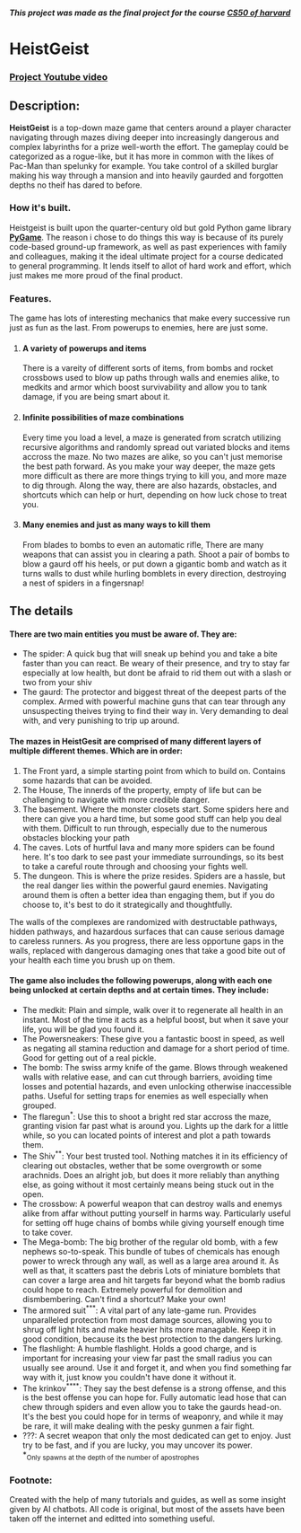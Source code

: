 ##### This project was made as the final project for the course [CS50 of harvard](https://pll.harvard.edu/course/cs50-introduction-computer-science) 
# HeistGeist
### [Project Youtube video](https://youtu.be/vXXuCChbOMU)
## Description:
**HeistGeist** is a top-down maze game that centers around a player character navigating through mazes diving deeper into increasingly dangerous and complex labyrinths for a prize well-worth the effort. The gameplay could be categorized as a rogue-like, but it has more in common with the likes of Pac-Man than spelunky for example. You take control of a skilled burglar making his way through a mansion and into heavily gaurded and forgotten depths no theif has dared to before.

### How it's built.
Heistgeist is built upon the quarter-century old but gold Python game library **[PyGame](https://www.pygame.org/news)**. The reason i chose to do things this way is because of its purely code-based ground-up framework, as well as past experiences with family and colleagues, making it the ideal ultimate project for a course dedicated to general programming. It lends itself to allot of hard work and effort, which just makes me more proud of the final product.

### Features.
The game has lots of interesting mechanics that make every successive run just as fun as the last. From powerups to enemies, here are just some.
1. #### A variety of powerups and items
    There is a vareity of different sorts of items, from bombs and rocket crossbows used to blow up paths through walls and enemies alike, to medkits and armor which boost survivability and allow you to tank damage, if you are being smart about it.
2. #### Infinite possibilities of maze combinations
    Every time you load a level, a maze is generated from scratch utilizing recursive algorithms and randomly spread out variated blocks and items accross the maze. No two mazes are alike, so  you can't just memorise the best path forward. As you make your way deeper, the maze gets more difficult as there are more things trying to kill you, and more maze to dig through. Along the way, there are also hazards, obstacles, and shortcuts which can help or hurt, depending on how luck chose to treat you.
3. #### Many enemies and just as many ways to kill them
    From blades to bombs to even an automatic rifle, There are many weapons that can assist you in clearing a path. Shoot a pair of bombs to blow a gaurd off his heels, or put down a gigantic bomb and watch as it turns walls to dust while hurling bomblets in every direction, destroying a nest of spiders in a fingersnap!

## The details

#### There are two main entities you must be aware of. They are:
* The spider: A quick bug that will sneak up behind you and take a bite faster than you can react. Be weary of their presence, and try to stay far especially at low health, but dont be afraid to rid them out with a slash or two from your shiv
* The gaurd: The protector and biggest threat of the deepest parts of the complex. Armed with powerful machine guns that can tear through any unsuspecting theives trying to find their way in. Very demanding to deal with, and very punishing to trip up around.

#### The mazes in HeistGesit are comprised of many different layers of multiple different themes. Which are in order:
1. The Front yard, a simple starting point from which to build on. Contains some hazards that can be avoided.
2. The House, The innerds of the property, empty of life but can be challenging to navigate with more credible danger.
3. The basement. Where the monster closets start. Some spiders here and there can give you a hard time, but some good stuff can help you deal with them. Difficult to run through, especially due to the numerous obstacles blocking your path
4. The caves. Lots of hurtful lava and many more spiders can be found here. It's too dark to see past your immediate surroundings, so its best to take a careful route through and choosing your fights well.
5. The dungeon. This is where the prize resides. Spiders are a hassle, but the real danger lies within the powerful gaurd enemies. Navigating around them is often a better idea than engaging them, but if you do choose to, it's best to do it strategically and thoughtfully.

The walls of the complexes are randomized with destructable pathways, hidden pathways, and hazardous surfaces that can  cause serious damage to careless runners. As you progress, there are less opportune gaps in the walls, replaced with dangerous damaging ones that take a good bite out of your health each time you brush up on them.


#### The game also includes the following powerups, along with each one being unlocked at certain depths and at certain times. They include:

* The medkit: Plain and simple, walk over it to regenerate all health in an instant. Most of the time it acts as a helpful boost, but when it save your life, you will  be glad you found it.
* The Powersneakers: These give you a fantastic boost in speed, as well as negating all stamina reduction and damage for a short period of time. Good for getting out of a real pickle.
* The bomb: The swiss army knife of the game. Blows through weakened walls with relative ease, and can cut through barriers, avoiding time losses and potential hazards, and even unlocking otherwise inaccessible paths. Useful for setting traps for enemies as well especially when grouped.
* The flaregun<sup>*</sup>: Use this to shoot a bright red star accross the maze, granting vision far past what is around you. Lights up the dark for a little while, so you can located points of interest and plot a path towards them.
* The Shiv<sup>**</sup>: Your best trusted tool. Nothing matches it in its efficiency of clearing out obstacles, wether that be some overgrowth or some arachnids. Does an alright job, but does it more reliably than anything else, as going without it most certainly means being stuck out in the open.
* The crossbow: A powerful weapon that can destroy walls and enemys alike from affar without putting yourself in harms way. Particularly useful for setting off huge chains of bombs while giving yourself enough time to take cover.
* The Mega-bomb: The big brother of the regular old bomb, with a few nephews so-to-speak. This bundle of tubes of chemicals has enough power to wreck through any wall, as well as a large area around it. As well as that, it scatters past the debris Lots of miniature bomblets that can cover a large area and hit targets far beyond what the bomb radius could hope to reach. Extremely powerful for demolition and dismbembering. Can't find a shortcut? Make your own!
* The armored suit<sup>***</sup>: A vital part of any late-game run. Provides unparalleled protection from most damage sources, allowing you to shrug off light hits and make heavier hits more managable. Keep it in good condition, because its the best protection to the dangers lurking.
* The flashlight: A humble flashlight. Holds a good charge, and is important for increasing your view far past the small radius you can usually see around. Use it and forget it, and when you find something far way with it, just know you couldn't have done it without it.
* The krinkov<sup>****</sup>: They say the best defense is a strong offense, and this is the best offense you can hope for. Fully automatic lead hose that can chew through spiders and even allow you to take the gaurds head-on. It's the best you could hope for in terms of weaponry, and while it may be rare, it will make dealing with the pesky gunmen a fair fight.
*  ???: A secret weapon that only the most dedicated can get to enjoy. Just try to be fast, and if you are lucky, you may uncover its power.
<br>*<sub>Only spawns at the depth of the number of apostrophes</sub>
### Footnote:
Created with the help of many tutorials and guides, as well as some insight given by AI chatbots. All code is original, but most of the assets have been taken off the internet and editted into something useful.
